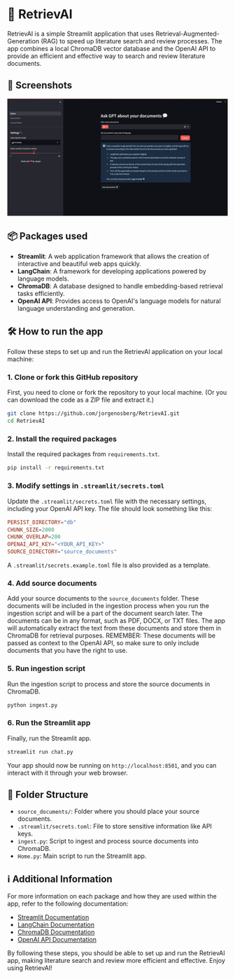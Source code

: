 # 📑 RetrievAI

RetrievAI is a simple Streamlit application that uses Retrieval-Augmented-Generation (RAG) to speed up literature search and review processes. The app combines a local ChromaDB vector database and the OpenAI API to provide an efficient and effective way to search and review literature documents.

## 📸 Screenshots

![Home Page](retrievai/assets/screenshot_home.png)

## 📦 Packages used

- **Streamlit**: A web application framework that allows the creation of interactive and beautiful web apps quickly.
- **LangChain**: A framework for developing applications powered by language models.
- **ChromaDB**: A database designed to handle embedding-based retrieval tasks efficiently.
- **OpenAI API**: Provides access to OpenAI's language models for natural language understanding and generation.

## 🛠️ How to run the app

Follow these steps to set up and run the RetrievAI application on your local machine:

### 1. Clone or fork this GitHub repository

First, you need to clone or fork the repository to your local machine. (Or you can download the code as a ZIP file and extract it.)

```bash
git clone https://github.com/jorgenosberg/RetrievAI.git
cd RetrievAI
```

### 2. Install the required packages

Install the required packages from `requirements.txt`.

```bash
pip install -r requirements.txt
```

### 3. Modify settings in `.streamlit/secrets.toml`

Update the `.streamlit/secrets.toml` file with the necessary settings, including your OpenAI API key. The file should look something like this:

```toml
PERSIST_DIRECTORY="db"
CHUNK_SIZE=2000
CHUNK_OVERLAP=200
OPENAI_API_KEY="<YOUR_API_KEY>"
SOURCE_DIRECTORY="source_documents"
```

A `.streamlit/secrets.example.toml` file is also provided as a template.

### 4. Add source documents

Add your source documents to the `source_documents` folder. These documents will be included in the ingestion process when you run the ingestion script and will be a part of the document search later. The documents can be in any format, such as PDF, DOCX, or TXT files. The app will automatically extract the text from these documents and store them in ChromaDB for retrieval purposes. REMEMBER: These documents will be passed as context to the OpenAI API, so make sure to only include documents that you have the right to use.

### 5. Run ingestion script

Run the ingestion script to process and store the source documents in ChromaDB.

```bash
python ingest.py
```

### 6. Run the Streamlit app

Finally, run the Streamlit app.

```bash
streamlit run chat.py
```

Your app should now be running on `http://localhost:8501`, and you can interact with it through your web browser.

## 📁 Folder Structure

- `source_documents/`: Folder where you should place your source documents.
- `.streamlit/secrets.toml`: File to store sensitive information like API keys.
- `ingest.py`: Script to ingest and process source documents into ChromaDB.
- `Home.py`: Main script to run the Streamlit app.

## ℹ️ Additional Information

For more information on each package and how they are used within the app, refer to the following documentation:

- [Streamlit Documentation](https://docs.streamlit.io/)
- [LangChain Documentation](https://docs.langchain.com/)
- [ChromaDB Documentation](https://docs.trychroma.com/)
- [OpenAI API Documentation](https://platform.openai.com/docs/overview)

By following these steps, you should be able to set up and run the RetrievAI app, making literature search and review more efficient and effective. Enjoy using RetrievAI!
